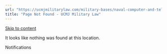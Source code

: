 ```yaml
---
url: "https://ucmjmilitarylaw.com/military-bases/naval-computer-and-telecommunications-area-master-station-pacific-hawaii-military-defense-lawyer-ucmj-legal-guide/%7Blocation12"
title: "Page Not Found - UCMJ Military Law"
---
```


[Skip to content](https://ucmjmilitarylaw.com/military-bases/naval-computer-and-telecommunications-area-master-station-pacific-hawaii-military-defense-lawyer-ucmj-legal-guide/%7Blocation12#content)

It looks like nothing was found at this location.

Notifications